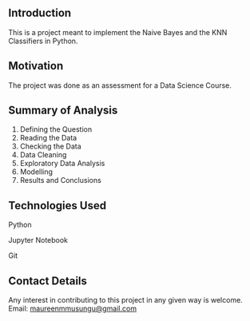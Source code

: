 ## Introduction
This is a project meant to implement the Naive Bayes and the KNN Classifiers in Python. 

## Motivation
The project was done as an assessment for a Data Science Course.

## Summary of Analysis
1. Defining the Question
2. Reading the Data
3. Checking the Data
4. Data Cleaning
5. Exploratory Data Analysis
6. Modelling
7. Results and Conclusions

## Technologies Used
Python

Jupyter Notebook

Git

## Contact Details
Any interest in contributing to this project in any given way is welcome. Email: maureenmmusungu@gmail.com
